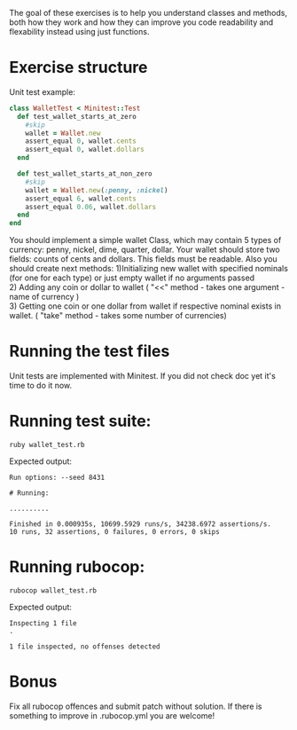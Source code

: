 The goal of these exercises is to help you understand classes and methods, both how they work and how they can improve you code readability and flexability instead using just functions.

# Exercise structure
Unit test example:
```ruby
class WalletTest < Minitest::Test
  def test_wallet_starts_at_zero
    #skip
    wallet = Wallet.new
    assert_equal 0, wallet.cents
    assert_equal 0, wallet.dollars
  end

  def test_wallet_starts_at_non_zero
    #skip
    wallet = Wallet.new(:penny, :nickel)
    assert_equal 6, wallet.cents
    assert_equal 0.06, wallet.dollars
  end
end
```
You should implement a simple wallet Class, which may contain 5 types of currency: penny, nickel, dime, quarter, dollar.
Your wallet should store two fields: counts of cents and dollars. This fields must be readable.
Also you should create next methods: 
1)Initializing new wallet with specified nominals (for one for each type) or just empty wallet if no arguments passed \
2) Adding any coin or dollar to wallet ( "<<" method - takes one argument - name of currency ) \
3) Getting one coin or one dollar from wallet if respective nominal exists in wallet. ( "take" method - takes some number of currencies) 

# Running the test files
Unit tests are implemented with Minitest. If you did not check doc yet it's time to do it now.

# Running test suite:
```console
ruby wallet_test.rb
```
Expected output:
```console
Run options: --seed 8431

# Running:

..........

Finished in 0.000935s, 10699.5929 runs/s, 34238.6972 assertions/s.
10 runs, 32 assertions, 0 failures, 0 errors, 0 skips
```

# Running rubocop:
```console
rubocop wallet_test.rb
```

Expected output:
```console
Inspecting 1 file
.

1 file inspected, no offenses detected
```

# Bonus
Fix all rubocop offences and submit patch without solution. If there is something to improve in .rubocop.yml you are welcome!


